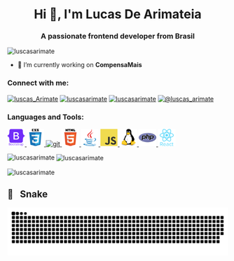 
<h1 align="center">Hi 👋, I'm Lucas De Arimateia</h1>
<h3 align="center">A passionate frontend developer from Brasil</h3>

<p align="left"> <img src="https://komarev.com/ghpvc/?username=luscasarimate&label=Profile%20views&color=0e75b6&style=flat" alt="luscasarimate" /> </p>

- 🔭 I’m currently working on **CompensaMais**

<h3 align="left">Connect with me:</h3>
<p align="left">
<a href="https://twitter.com/luscas_Arimate" target="blank"><img align="center" src="https://raw.githubusercontent.com/rahuldkjain/github-profile-readme-generator/master/src/images/icons/Social/twitter.svg" alt="luscas_Arimate" height="30" width="40" /></a>
<a href="https://www.linkedin.com/in/luscas-arimate-7b9658255/" target="blank"><img align="center" src="https://raw.githubusercontent.com/rahuldkjain/github-profile-readme-generator/master/src/images/icons/Social/linked-in-alt.svg" alt="luscasarimate" height="30" width="40" /></a>
<a href="https://instagram.com/luscas_arimate" target="blank"><img align="center" src="https://raw.githubusercontent.com/rahuldkjain/github-profile-readme-generator/master/src/images/icons/Social/instagram.svg" alt="luscasarimate" height="30" width="40" /></a>
<a href="https://medium.com/@luscas_arimate" target="blank"><img align="center" src="https://raw.githubusercontent.com/rahuldkjain/github-profile-readme-generator/master/src/images/icons/Social/medium.svg" alt="@luscas_arimate" height="30" width="40" /></a>
</p>

<h3 align="left">Languages and Tools:</h3>
<p align="left"> <a href="https://getbootstrap.com" target="_blank" rel="noreferrer"> <img src="https://raw.githubusercontent.com/devicons/devicon/master/icons/bootstrap/bootstrap-plain-wordmark.svg" alt="bootstrap" width="40" height="40"/> </a> <a href="https://www.w3schools.com/css/" target="_blank" rel="noreferrer"> <img src="https://raw.githubusercontent.com/devicons/devicon/master/icons/css3/css3-original-wordmark.svg" alt="css3" width="40" height="40"/> </a> <a href="https://git-scm.com/" target="_blank" rel="noreferrer"> <img src="https://www.vectorlogo.zone/logos/git-scm/git-scm-icon.svg" alt="git" width="40" height="40"/> </a> <a href="https://www.w3.org/html/" target="_blank" rel="noreferrer"> <img src="https://raw.githubusercontent.com/devicons/devicon/master/icons/html5/html5-original-wordmark.svg" alt="html5" width="40" height="40"/> </a> <a href="https://www.java.com" target="_blank" rel="noreferrer"> <img src="https://raw.githubusercontent.com/devicons/devicon/master/icons/java/java-original.svg" alt="java" width="40" height="40"/> </a> <a href="https://developer.mozilla.org/en-US/docs/Web/JavaScript" target="_blank" rel="noreferrer"> <img src="https://raw.githubusercontent.com/devicons/devicon/master/icons/javascript/javascript-original.svg" alt="javascript" width="40" height="40"/> </a> <a href="https://www.linux.org/" target="_blank" rel="noreferrer"> <img src="https://raw.githubusercontent.com/devicons/devicon/master/icons/linux/linux-original.svg" alt="linux" width="40" height="40"/> </a> <a href="https://www.php.net" target="_blank" rel="noreferrer"> <img src="https://raw.githubusercontent.com/devicons/devicon/master/icons/php/php-original.svg" alt="php" width="40" height="40"/> </a> <a href="https://reactjs.org/" target="_blank" rel="noreferrer"> <img src="https://raw.githubusercontent.com/devicons/devicon/master/icons/react/react-original-wordmark.svg" alt="react" width="40" height="40"/> </a> </p>

<p><img align="left" src="https://github-readme-stats.vercel.app/api/top-langs?username=luscasarimate&show_icons=true&locale=en&layout=compact" alt="luscasarimate" /></p>

<p>&nbsp;<img align="center" src="https://github-readme-stats.vercel.app/api?username=luscasarimate&show_icons=true&locale=en" alt="luscasarimate" /></p>

<p><img align="center" src="https://github-readme-streak-stats.herokuapp.com/?user=luscasarimate&" alt="luscasarimate" /></p>


##  🐍 &nbsp; Snake

![Snake animation](https://github.com/LuscasArimate/LuscasArimate/blob/output/github-contribution-grid-snake.svg)
